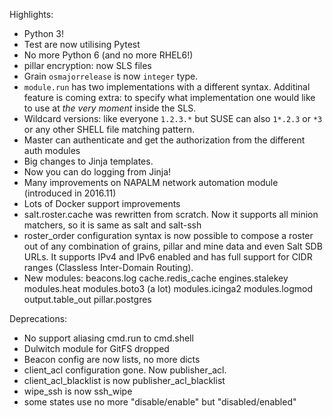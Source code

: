 Highlights:

- Python 3!
- Test are now utilising Pytest
- No more Python 6 (and no more RHEL6!)
- pillar encryption: now SLS files
- Grain `osmajorrelease` is now `integer` type.
- `module.run` has two implementations with a different syntax. Additinal feature is coming extra: to specify what implementation one would like to use at _the very moment_ inside the SLS.
- Wildcard versions: like everyone `1.2.3.*` but SUSE can also `1*.2.3` or `*3` or any other SHELL file matching pattern.
- Master can authenticate and get the authorization from the different auth modules
- Big changes to Jinja templates.
- Now you can do logging from Jinja!
- Many improvements on NAPALM network automation module (introduced in 2016.11)
- Lots of Docker support improvements
- salt.roster.cache was rewritten from scratch. Now it supports all minion matchers,
  so it is same as salt and salt-ssh
- roster_order configuration syntax is now possible to compose a roster
  out of any combination of grains, pillar and mine data and even Salt SDB URLs.
  It supports IPv4 and IPv6 enabled and has full support for CIDR ranges 
  (Classless Inter-Domain Routing).
- New modules:
  beacons.log
  cache.redis_cache
  engines.stalekey
  modules.heat
  modules.boto3 (a lot)
  modules.icinga2
  modules.logmod
  output.table_out
  pillar.postgres

Deprecations:
- No support aliasing cmd.run to cmd.shell
- Dulwitch module for GitFS dropped
- Beacon config are now lists, no more dicts
- client_acl configuration gone. Now publisher_acl.
- client_acl_blacklist is now publisher_acl_blacklist
- wipe_ssh is now ssh_wipe
- some states use no more "disable/enable" but "disabled/enabled"
